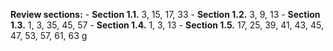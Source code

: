 **Review sections:**
	- **Section 1.1.** 3, 15, 17, 33
	- **Section 1.2.** 3, 9, 13
	- **Section 1.3.** 1, 3, 35, 45, 57
	- **Section 1.4.** 1, 3, 13
	- **Section 1.5.** 17, 25, 39, 41, 43, 45, 47, 53, 57, 61, 63 g

